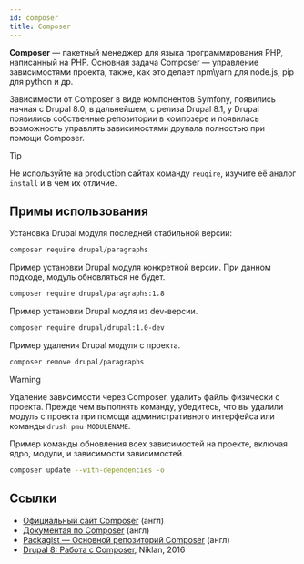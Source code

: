 ```yaml
---
id: composer
title: Composer
---
```


**Composer** — пакетный менеджер для языка программирования PHP, написанный на PHP. Основная задача Composer — управление зависимостями проекта, также, как это делает npm\yarn для node.js, pip для python и др.

Зависимости от Composer в виде компонентов Symfony, появились начная с Drupal 8.0, в дальнейшем, с релиза Drupal 8.1, у Drupal появились собственные репозитории в композере и появилась возможность управлять зависимостями друпала полностью при помощи Composer.

> [!TIP]
> Не используйте на production сайтах команду `reuqire`, изучите её аналог `install` и в чем их отличие.

## Примы использования

Установка Drupal модуля последней стабильной версии:

```bash
composer require drupal/paragraphs
```

Пример установки Drupal модуля конкретной версии. При данном подходе, модуль обновляться не будет.

```bash
composer require drupal/paragraphs:1.8
```

Пример установки Drupal модля из dev-версии.

```bash
composer require drupal/drupal:1.0-dev
```

Пример удаления Drupal модуля с проекта.

```bash
composer remove drupal/paragraphs
```

> [!WARNING]
> Удаление зависимости через Composer, удалить файлы физически с проекта. Прежде чем выполнять команду, убедитесь, что вы удалили модуль с проекта при помощи административного интерфейса или команды `drush pmu MODULENAME`.

Пример команды обновления всех зависимостей на проекте, включая ядро, модули, и зависимости зависимостей.

```bash
composer update --with-dependencies -o
```

## Ссылки

- [Официальный сайт Composer](https://getcomposer.org/) (англ)
- [Документая по Composer](https://getcomposer.org/doc/) (англ)
- [Packagist — Основной репозиторий Composer](https://packagist.org/) (англ)
- [Drupal 8: Работа с Composer](https://niklan.net/blog/130), Niklan, 2016
